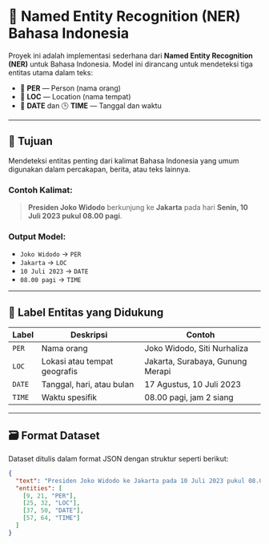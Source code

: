 # 🧠 Named Entity Recognition (NER) Bahasa Indonesia

Proyek ini adalah implementasi sederhana dari **Named Entity Recognition (NER)** untuk Bahasa Indonesia. Model ini dirancang untuk mendeteksi tiga entitas utama dalam teks:

- 🧍 **PER** — Person (nama orang)
- 📍 **LOC** — Location (nama tempat)
- 📅 **DATE** dan 🕒 **TIME** — Tanggal dan waktu

---

## 📌 Tujuan

Mendeteksi entitas penting dari kalimat Bahasa Indonesia yang umum digunakan dalam percakapan, berita, atau teks lainnya.

### Contoh Kalimat:

> **Presiden Joko Widodo** berkunjung ke **Jakarta** pada hari **Senin, 10 Juli 2023 pukul 08.00 pagi**.

### Output Model:

- `Joko Widodo` → `PER`
- `Jakarta` → `LOC`
- `10 Juli 2023` → `DATE`
- `08.00 pagi` → `TIME`

---

## 📂 Label Entitas yang Didukung

| Label  | Deskripsi                    | Contoh                           |
| ------ | ---------------------------- | -------------------------------- |
| `PER`  | Nama orang                   | Joko Widodo, Siti Nurhaliza      |
| `LOC`  | Lokasi atau tempat geografis | Jakarta, Surabaya, Gunung Merapi |
| `DATE` | Tanggal, hari, atau bulan    | 17 Agustus, 10 Juli 2023         |
| `TIME` | Waktu spesifik               | 08.00 pagi, jam 2 siang          |

---

## 🗃️ Format Dataset

Dataset ditulis dalam format JSON dengan struktur seperti berikut:

```json
{
  "text": "Presiden Joko Widodo ke Jakarta pada 10 Juli 2023 pukul 08.00",
  "entities": [
    [9, 21, "PER"],
    [25, 32, "LOC"],
    [37, 50, "DATE"],
    [57, 64, "TIME"]
  ]
}
```
